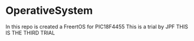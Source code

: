 # OperativeSystem
In this repo is created a FreertOS for PIC18F4455
This is a trial by JPF
THIS IS THE THIRD TRIAL
